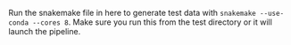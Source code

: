 Run the snakemake file in here to generate test data with `snakemake --use-conda --cores 8`. Make sure you run this from the test directory or it will launch the pipeline.
